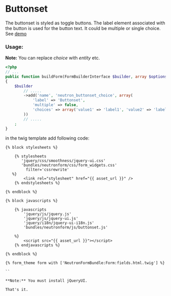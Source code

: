 Buttonset
==========

The buttonset is styled as toggle buttons. The label element associated with the button is used for the button text. 
It could be multiple or single choice.
See [demo](http://jqueryui.com/button/#radio)

### Usage:

**Note:** You can replace *choice* with *entity* etc.

``` php
<?php
// ...
public function buildForm(FormBuilderInterface $builder, array $options)
{
    $builder
        // .....
        ->add('name', 'neutron_buttonset_choice', array(
	        'label' => 'Buttonset', 
	        'multiple' => false,
	        'choices' => array('value1' => 'label1', 'value2' => 'label2', 'value3' => 'label3'),
        ))
		// .....
    ;
}
```

in the twig template add following code:

``` jinja
{% block stylesheets %}
            
    {% stylesheets
       'jquery/css/smoothness/jquery-ui.css' 
       'bundles/neutronform/css/form_widgets.css'
         filter='cssrewrite'
   %}
        <link rel="stylesheet" href="{{ asset_url }}" />
    {% endstylesheets %}

{% endblock %}

{% block javascripts %}

    {% javascripts
        'jquery/js/jquery.js'
        'jquery/js/jquery-ui.js'
        'jquery/i18n/jquery-ui-i18n.js'
        'bundles/neutronform/js/buttonset.js'
   
    %}
        <script src="{{ asset_url }}"></script>
	{% endjavascripts %}

{% endblock %}

{% form_theme form with ['NeutronFormBundle:Form:fields.html.twig'] %}

``

**Note:** You must install jQueryUI.

That's it.


